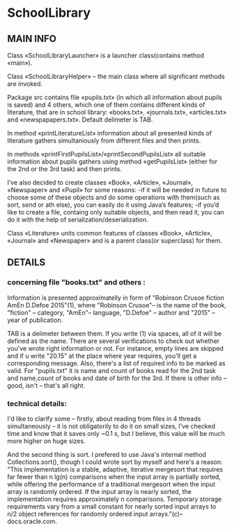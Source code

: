 # SchoolLibrary

## MAIN INFO

Class «SchoolLibraryLauncher» is a launcher class(contains method «main»).

Class «SchoolLibraryHelper» – the main class where all significant methods are invoked. 

Package src contains file «pupils.txt» (in which all information about pupils is saved) and 4 others,
which one of them contains different kinds of literature, that are in school library: 
«books.txt», «journals.txt», «articles.txt» and «newspapapers.txt». Default delimeter is TAB.

In method «printLiteratureList» information about all presented kinds of literature gathers simultaniously
from different files and then prints.

In methods «printFirstPupilsList»/«printSecondPupilsList» all suitable information about pupils gathers using
method «getPupilsList» (either for the 2nd or the 3rd task) and then prints.

I’ve also decided to create classes «Book», «Article», «Journal», «Newspaper» and «Pupil» for some reasons:
-if it will be needed in future to choose some of these objects and do some operations with them(such as sort,
  send or ath else), you can easily do it using Java’s features;
-if you’d like to create a file, containg only suitable objects, and then read it, you can do it with the help of
  serialization/deserialization.
  
Class «Literature» units common features of classes «Book», «Article», «Journal» and «Newspaper» and is a 
parent class(or superclass) for them.
  
 ## DETAILS
  
### concerning file "books.txt" and others :

Information is presented approximatelly in form of "Robinson Crusoe	fiction	AmEn	D.Defoe	2015"(1),
where "Robinson Crusoe"– is the name of the book, "fiction" – category, "AmEn"– language, "D.Defoe" – author and "2015" –
year of publication.
  
TAB is a delimeter between them. If you write (1) via spaces, all of it will be defined as the name. There are several 
verifications to check out whether you've wrote right information or not. For instance, empty lines are skipped and if u 
write "20.15" at the place where year requires, you'll get a corresponding message. 
Also, there's a list of required info to be marked as valid. For "pupils.txt" it is name and count of books read for the 
2nd task and name,count of books and date of birth for the 3rd. If there is other info – good, isn't – that's all right.
  
### technical details:

I'd like to clarify some – firstly, about reading from files in 4 threads simultaneously – it is not obligatorily to do
it on small sizes, I've checked time and know that it saves only ~0.1 s, but I believe, this value will be much more 
higher on huge sizes. 

And the second thing is sort. I prefered to use Java's internal method Collections.sort(), though I could wrote 
sort by myself and here's a reason:
"This implementation is a stable, adaptive, iterative mergesort that requires far fewer than n lg(n) comparisons when the 
input array is partially sorted, while offering the performance of a 
traditional mergesort when the input array is randomly ordered. If the input array is nearly sorted, the implementation
requires approximately n comparisons. Temporary storage requirements vary from a small constant for nearly sorted input
arrays to n/2 object references for randomly ordered input arrays."(c)–docs.oracle.com.
      

    
   
